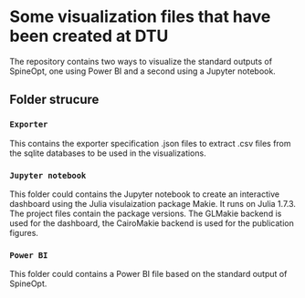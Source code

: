 # Some visualization files that have been created at DTU

The repository contains two ways to visualize the standard outputs of SpineOpt, one using Power BI and a second using a Jupyter notebook.


## Folder strucure

### `Exporter`

This contains the exporter specification .json files to extract .csv files from the sqlite databases to be used in the visualizations.


### `Jupyter notebook`

This folder could contains the Jupyter notebook to create an interactive dashboard using the Julia visulaization package Makie. It runs on Julia 1.7.3. The project files contain the package versions. The GLMakie backend is used for the dashboard, the CairoMakie backend is used for the publication figures.

### `Power BI`

This folder could contains a Power BI file based on the standard output of SpineOpt.

